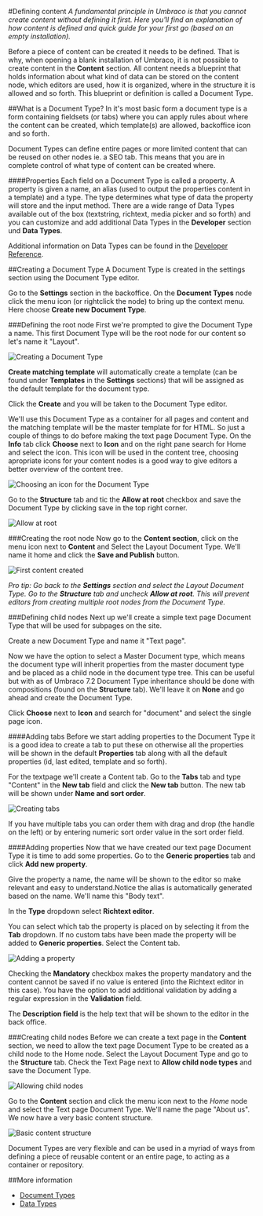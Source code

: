 #Defining content
*A fundamental principle in Umbraco is that you cannot create content without defining it first. Here you'll find an explanation of how content is defined and quick guide for your first go (based on an empty installation).*

Before a piece of content can be created it needs to be defined. That is why, when opening a blank installation of Umbraco, it is not possible to create content in the __Content__ section. All content needs a blueprint that holds information about what kind of data can be stored on the content node, which editors are used, how it is organized, where in the structure it is allowed and so forth. This blueprint or definition is called a Document Type.

##What is a Document Type?
In it's most basic form a document type is a form containing fieldsets (or tabs) where you can apply rules about where the content can be created, which template(s) are allowed, backoffice icon and so forth.

Document Types can define entire pages or more limited content that can be reused on other nodes ie. a SEO tab. This means that you are in complete control of what type of content can be created where.

####Properties
Each field on a Document Type is called a property. A property is given a name, an alias (used to output the properties content in a template) and a type. The type determines what type of data the property will store and the input method. There are a wide range of Data Types available out of the box (textstring, richtext, media picker and so forth) and you can customize and add additional Data Types in the __Developer__ section und __Data Types__.

Additional information on Data Types can be found in the [Developer Reference](# ).

##Creating a Document Type
A Document Type is created in the settings section using the Document Type editor.

Go to the __Settings__ section in the backoffice. On the __Document Types__ node click the menu icon (or rightclick the node) to bring up the context menu. Here choose __Create new Document Type__.

###Defining the root node
First we're prompted to give the Document Type a name. This first Document Type will be the root node for our content so let's name it "Layout".

![Creating a Document Type](images/Document-Type-Create.jpg)

__Create matching template__ will automatically create a template (can be found under __Templates__ in the __Settings__ sections) that will be assigned as the default template for the document type.

Click the __Create__ and you will be taken to the Document Type editor.

We'll use this Document Type as a container for all pages and content and the matching template will be the master template for for HTML. So just a couple of things to do before making the text page Document Type. On the __Info__ tab click __Choose__ next to __Icon__ and on the right pane search for Home and select the icon. This icon will be used in the content tree, choosing apropriate icons for your content nodes is a good way to give editors a better overview of the content tree.

![Choosing an icon for the Document Type](images/Document-Type-Choosing-Icon.jpg)

Go to the __Structure__ tab and tic the __Allow at root__ checkbox and save the Document Type by clicking save in the top right corner.

![Allow at root](images/Document-Type-Allow-At-Root.jpg)

###Creating the root node
Now go to the __Content section__, click on the menu icon next to __Content__ and Select the Layout Document Type. We'll name it home and click the __Save and Publish__ button.

![First content created](images/Document-Type-Root-Node-Created.jpg)

*Pro tip: Go back to the __Settings__ section and select the Layout Document Type. Go to the __Structure__ tab and uncheck __Allow at root__. This will prevent editors from creating multiple root nodes from the Document Type.*

###Defining child nodes
Next up we'll create a simple text page Document Type that will be used for subpages on the site.

Create a new Document Type and name it "Text page".

Now we have the option to select a Master Document type, which means the document type will inherit properties from the master document type and be placed as a child node in the document type tree. This can be useful but with as of Umbraco 7.2 Document Type inheritance should be done with compositions (found on the __Structure__ tab). We'll leave it on __None__ and go ahead and create the Document Type.

Click __Choose__ next to __Icon__ and search for "document" and select the single page icon.

####Adding tabs
Before we start adding properties to the Document Type it is a good idea to create a tab to put these on otherwise all the properties will be shown in the default __Properties__ tab along with all the default properties (id, last edited, template and so forth).

For the textpage we'll create a Content tab. Go to the __Tabs__ tab and type "Content" in the __New tab__ field and click the __New tab__ button. The new tab will be shown under __Name and sort order__.

![Creating tabs](images/Document-Type-Create-Tab.jpg)

If you have multiple tabs you can order them with drag and drop (the handle on the left) or by entering numeric sort order value in the sort order field.

####Adding properties
Now that we have created our text page Document Type it is time to add some properties.
Go to the __Generic properties__ tab and click __Add new property__.

Give the property a name, the name will be shown to the editor so make relevant and easy to understand.Notice the alias is automatically generated based on the name. We'll name this "Body text".  

In the __Type__ dropdown select __Richtext editor__.

You can select which tab the property is placed on by selecting it from the __Tab__ dropdown. If no custom tabs have been made the property will be added to __Generic properties__. Select the Content tab.

![Adding a property](images/Document-Type-Adding-Properties.jpg)

Checking the __Mandatory__ checkbox makes the property mandatory and the content cannot be saved if no value is entered (into the Richtext editor in this case). You have the option to add additional validation by adding a regular expression in the __Validation__ field.

The __Description field__ is the help text that will be shown to the editor in the back office.

###Creating child nodes
Before we can create a text page in the __Content__ section, we need to allow the text page Document Type to be created as a child node to the Home node. Select the Layout Document Type and go to the __Structure__ tab. Check the Text Page next to __Allow child node types__ and save the Document Type.

![Allowing child nodes](images/Document-Type-Allow-Child-Node.jpg)

Go to the __Content__ section and click the menu icon next to the *Home* node and select the Text page Document Type. We'll name the page "About us". We now have a very basic content structure.

![Basic content structure](images/Document-Type-Child-Node-Created.jpg)

Document Types are very flexible and can be used in a myriad of ways from defining a piece of reusable content or an entire page, to acting as a container or repository.

##More information
* [Document Types](../../../Using-Umbraco/Backoffice-Overview/Document-Types/)
* [Data Types](../../../Using-Umbraco/Backoffice-Overview/Data-Types/)
